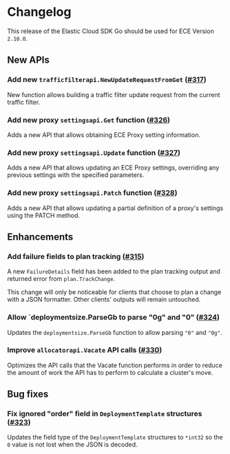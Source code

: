 # Changelog

This release of the Elastic Cloud SDK Go should be used for ECE Version `2.10.0`.

## New APIs

### Add new `trafficfilterapi.NewUpdateRequestFromGet` ([#317](https://github.com/elastic/cloud-sdk-go/issues/317))

New function allows building a traffic filter update request from the current traffic filter.

### Add new proxy `settingsapi.Get` function ([#326](https://github.com/elastic/cloud-sdk-go/issues/326))

Adds a new API that allows obtaining ECE Proxy setting information.

### Add new proxy `settingsapi.Update` function ([#327](https://github.com/elastic/cloud-sdk-go/issues/327))

Adds a new API that allows updating an ECE Proxy settings, overriding any previous settings with the specified parameters.

### Add new proxy `settingsapi.Patch` function ([#328](https://github.com/elastic/cloud-sdk-go/issues/328))

Adds a new API that allows updating a partial definition of a proxy's settings using the PATCH method.

## Enhancements

### Add failure fields to plan tracking ([#315](https://github.com/elastic/cloud-sdk-go/issues/315))

A new `FailureDetails` field has been added to the plan tracking output and returned error from `plan.TrackChange`.

This change will only be noticeable for clients that choose to plan a change with a JSON formatter. Other clients'
outputs will remain untouched.

### Allow `deploymentsize.ParseGb to parse "0g" and "0" ([#324](https://github.com/elastic/cloud-sdk-go/issues/324))

Updates the `deploymentsize.ParseGb` function to allow parsing `"0"` and `"0g"`.

### Improve `allocatorapi.Vacate` API calls ([#330](https://github.com/elastic/cloud-sdk-go/issues/330))

Optimizes the API calls that the Vacate function performs in order to reduce the amount of work
the API has to perform to calculate a cluster's move.

## Bug fixes

### Fix ignored "order" field in `DeploymentTemplate` structures ([#323](https://github.com/elastic/cloud-sdk-go/issues/323))

Updates the field type of the `DeploymentTemplate` structures to `*int32` so the `0` value is not lost when the JSON is decoded.
